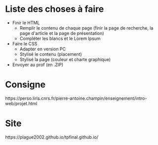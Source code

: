<h1>Liste des choses à faire</h1>
<ul>
  <li>Finir le HTML
    <ul>
      <li>Remplir le contenu de chaque page (finir la page de recherche, la page d'article et la page de présentation)</li>
      <li>Compléter les blancs et le Lorem Ipsum</li>
    </ul>
  </li>
  <li>Faire le CSS
    <ul>
      <li>Adapter en version PC</li>
      <li>Stylisé le contenu (placement)</li>
      <li>Stylisé la page (couleur et charte graphique)</li>
    </ul>
  </li>
  <li>Envoyer au prof (en .ZIP)</li>
</ul>
<h1>Consigne</h1>
https://perso.liris.cnrs.fr/pierre-antoine.champin/enseignement/intro-web/projet.html
<h1>Site</h1>
https://plague2002.github.io/tpfinal.github.io/

